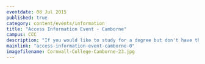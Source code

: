 ```yaml
---
eventdate: 08 Jul 2015
published: true
category: content/events/information
title: "Access Information Event - Camborne"
campus: CCC
description: "If you would like to study for a degree but don't have the qualifications you need, then an..."
mainlink: "access-information-event-camborne-0"
imagefilename: Cornwall-College-Camborne-23.jpg
---
```

